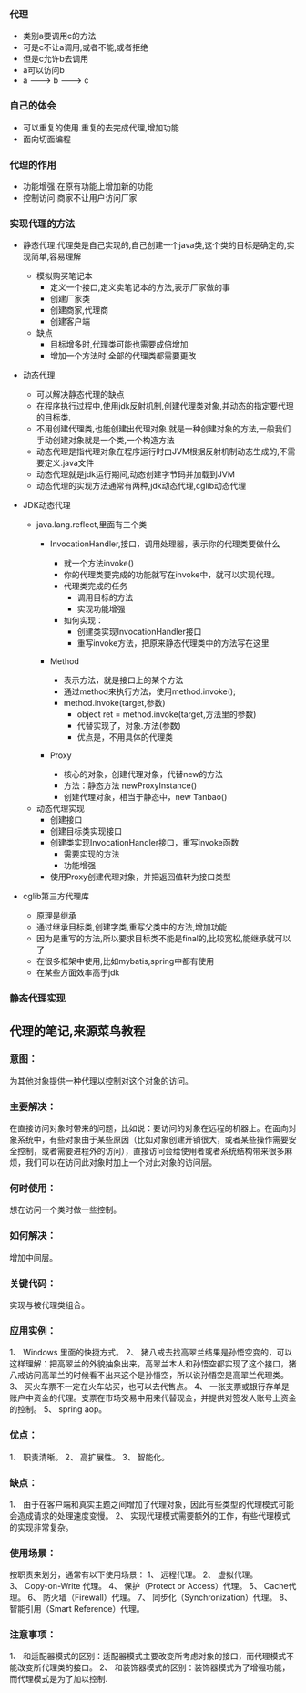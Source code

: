 ### 代理
* 类别a要调用c的方法
* 可是c不让a调用,或者不能,或者拒绝
* 但是c允许b去调用
* a可以访问b
* a ---> b ---> c

### 自己的体会
* 可以重复的使用.重复的去完成代理,增加功能
* 面向切面编程

### 代理的作用
* 功能增强:在原有功能上增加新的功能
* 控制访问:商家不让用户访问厂家

### 实现代理的方法
* 静态代理:代理类是自己实现的,自己创建一个java类,这个类的目标是确定的,实现简单,容易理解
  * 模拟购买笔记本
    * 定义一个接口,定义卖笔记本的方法,表示厂家做的事
    * 创建厂家类
    * 创建商家,代理商
    * 创建客户端
  * 缺点
    * 目标增多时,代理类可能也需要成倍增加
    * 增加一个方法时,全部的代理类都需要更改
* 动态代理
  * 可以解决静态代理的缺点
  * 在程序执行过程中,使用jdk反射机制,创建代理类对象,并动态的指定要代理的目标类.
  * 不用创建代理类,也能创建出代理对象.就是一种创建对象的方法,一般我们手动创建对象就是一个类,一个构造方法
  * 动态代理是指代理对象在程序运行时由JVM根据反射机制动态生成的,不需要定义.java文件
  * 动态代理就是jdk运行期间,动态创建字节码并加载到JVM
  * 动态代理的实现方法通常有两种,jdk动态代理,cglib动态代理
* JDK动态代理
  * java.lang.reflect,里面有三个类
    * InvocationHandler,接口，调用处理器，表示你的代理类要做什么
      * 就一个方法invoke()
      * 你的代理类要完成的功能就写在invoke中，就可以实现代理。
      * 代理类完成的任务
        * 调用目标的方法
        * 实现功能增强
      * 如何实现：
        * 创建类实现InvocationHandler接口
        * 重写invoke方法，把原来静态代理类中的方法写在这里
  
    * Method
      * 表示方法，就是接口上的某个方法
      * 通过method来执行方法，使用method.invoke();
      * method.invoke(target,参数)
        * object ret = method.invoke(target,方法里的参数)
        * 代替实现了，对象.方法(参数)
        * 优点是，不用具体的代理类
    * Proxy
      * 核心的对象，创建代理对象，代替new的方法
      * 方法：静态方法 newProxyInstance()
      * 创建代理对象，相当于静态中，new Tanbao()
  * 动态代理实现
    * 创建接口
    * 创建目标类实现接口
    * 创建类实现InvocationHandler接口，重写invoke函数
      * 需要实现的方法
      * 功能增强
    * 使用Proxy创建代理对象，并把返回值转为接口类型

* cglib第三方代理库
  * 原理是继承
  * 通过继承目标类,创建字类,重写父类中的方法,增加功能
  * 因为是重写的方法,所以要求目标类不能是final的,比较宽松,能继承就可以了
  * 在很多框架中使用,比如mybatis,spring中都有使用
  * 在某些方面效率高于jdk
### 静态代理实现

## 代理的笔记,来源菜鸟教程

### 意图：
为其他对象提供一种代理以控制对这个对象的访问。

### 主要解决：
在直接访问对象时带来的问题，比如说：要访问的对象在远程的机器上。在面向对象系统中，有些对象由于某些原因（比如对象创建开销很大，或者某些操作需要安全控制，或者需要进程外的访问），直接访问会给使用者或者系统结构带来很多麻烦，我们可以在访问此对象时加上一个对此对象的访问层。

### 何时使用：
想在访问一个类时做一些控制。

### 如何解决：
增加中间层。

### 关键代码：
实现与被代理类组合。

### 应用实例： 
1、 Windows 里面的快捷方式。 
2、 猪八戒去找高翠兰结果是孙悟空变的，可以这样理解：把高翠兰的外貌抽象出来，高翠兰本人和孙悟空都实现了这个接口，猪八戒访问高翠兰的时候看不出来这个是孙悟空，所以说孙悟空是高翠兰代理类。 
3、 买火车票不一定在火车站买，也可以去代售点。 
4、 一张支票或银行存单是账户中资金的代理。支票在市场交易中用来代替现金，并提供对签发人账号上资金的控制。 
5、 spring aop。

### 优点： 
1、 职责清晰。 
2、 高扩展性。 
3、 智能化。

### 缺点： 
1、 由于在客户端和真实主题之间增加了代理对象，因此有些类型的代理模式可能会造成请求的处理速度变慢。 
2、 实现代理模式需要额外的工作，有些代理模式的实现非常复杂。

### 使用场景：
按职责来划分，通常有以下使用场景： 
1、 远程代理。 
2、 虚拟代理。  
3、 Copy-on-Write 代理。 
4、 保护（Protect or Access）代理。 
5、 Cache代理。 
6、 防火墙（Firewall）代理。 
7、 同步化（Synchronization）代理。 
8、 智能引用（Smart Reference）代理。

### 注意事项： 
1、 和适配器模式的区别：适配器模式主要改变所考虑对象的接口，而代理模式不能改变所代理类的接口。 
2、 和装饰器模式的区别：装饰器模式为了增强功能，而代理模式是为了加以控制. 

